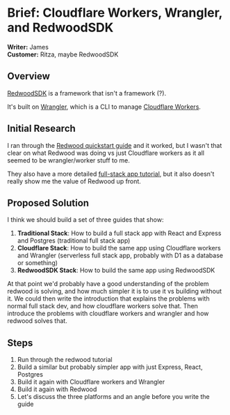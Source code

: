 # Brief: Cloudflare Workers, Wrangler, and RedwoodSDK

**Writer:** James  
**Customer:** Ritza, maybe RedwoodSDK  

## Overview

[RedwoodSDK](https://rwsdk.com) is a framework that isn't a framework (?).

It's built on [Wrangler](https://developers.cloudflare.com/workers/wrangler/), which is a CLI to manage [Cloudflare Workers](https://workers.cloudflare.com).

## Initial Research

I ran through the [Redwood quickstart guide](https://docs.rwsdk.com/getting-started/quick-start/) and it worked, but I wasn't that clear on what Redwood was doing vs just Cloudflare workers as it all seemed to be wrangler/worker stuff to me.

They also have a more detailed [full-stack app tutorial](https://docs.rwsdk.com/tutorial/full-stack-app/), but it also doesn't really show me the value of Redwood up front.

## Proposed Solution

I think we should build a set of three guides that show:

1. **Traditional Stack**: How to build a full stack app with React and Express and Postgres (traditional full stack app)
2. **Cloudflare Stack**: How to build the same app using Cloudflare workers and Wrangler (serverless full stack app, probably with D1 as a database or something)
3. **RedwoodSDK Stack**: How to build the same app using RedwoodSDK

At that point we'd probably have a good understanding of the problem redwood is solving, and how much simpler it is to use it vs building without it. We could then write the introduction that explains the problems with normal full stack dev, and how cloudflare workers solve that. Then introduce the problems with cloudflare workers and wrangler and how redwood solves that.

## Steps

1. Run through the redwood tutorial
2. Build a similar but probably simpler app with just Express, React, Postgres
3. Build it again with Cloudflare workers and Wrangler
4. Build it again with Redwood
5. Let's discuss the three platforms and an angle before you write the guide